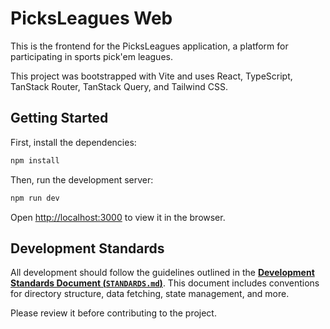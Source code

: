 # PicksLeagues Web

This is the frontend for the PicksLeagues application, a platform for participating in sports pick'em leagues.

This project was bootstrapped with Vite and uses React, TypeScript, TanStack Router, TanStack Query, and Tailwind CSS.

## Getting Started

First, install the dependencies:

```bash
npm install
```

Then, run the development server:

```bash
npm run dev
```

Open [http://localhost:3000](http://localhost:3000) to view it in the browser.

## Development Standards

All development should follow the guidelines outlined in the [**Development Standards Document (`STANDARDS.md`)**](./STANDARDS.md). This document includes conventions for directory structure, data fetching, state management, and more.

Please review it before contributing to the project.
